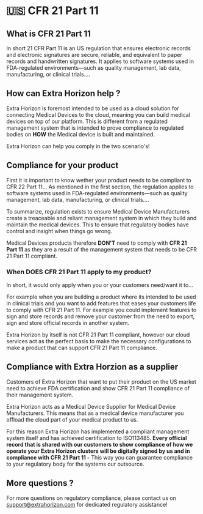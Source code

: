 # 🇺🇸 CFR 21 Part 11

## What is CFR 21 Part 11

In short 21 CFR Part 11 is an US regulation that ensures electronic records and electronic signatures are secure, reliable, and equivalent to paper records and handwritten signatures. It applies to software systems used in FDA-regulated environments—such as quality management, lab data, manufacturing, or clinical trials....

## How can Extra Horizon help ?

Extra Horizon is foremost intended to be used as a cloud solution for connecting Medical Devices to the cloud, meaning you can build medical devices on top of our platform. This is different from a regulated management system that is intended to prove compliance to regulated bodies on **HOW** the Medical device is built and maintained.

Extra Horizon can help you comply in the two scenario's!

## Compliance for your product

First it is important to know wether your product needs to be compliant to CFR 22 Part 11... As mentioned in the first section, the regulation applies to software systems used in FDA-regulated environments—such as quality management, lab data, manufacturing, or clinical trials....&#x20;

To summarize, regulation exists to ensure Medical Device Manufacturers create a treaceable and reliant management system in which they build and maintain the medical devices. This to ensure that regulatory bodies have control and insight when things go wrong.

Medical Devices products therefore **DON'T** need to comply with **CFR 21 Part 11** as they are a result of the management system that needs to be CFR 21 Part 11 compliant.

### When DOES CFR 21 Part 11 apply to my product?

In short, it would only apply when you or your customers need/want it to...&#x20;

For example when you are building a product where its intended to be used in clinical trials and you want to add features that eases your customers life to comply with CFR 21 Part 11. For example you could implement features to sign and store  records and remove your customer from the need to export, sign and store official records in another system.

Extra Horizon by itself is not CFR 21 Part 11 compliant, however our cloud services act as the perfect basis to make the necessary configurations to make a product that can support CFR 21 Part 11 compliance.

## Compliance with Extra Horzion as a supplier

Customers of Extra Horizon that want to put their product on the US market need to achieve FDA certification and show CFR 21 Part 11 compliance of their management system.

Extra Horizon acts as a Medical Device Supplier for Medical Device Manufacturers. This means that as a medical device manufacturer you offload the cloud part of your medical product to us.&#x20;

For this reason Extra Horizon has implemented a compliant management system itself and has achieved certification to ISO113485. **Every official record that is shared with our customers to show compliance of how we operate your Extra Horizon clusters will be digitally signed by us and in compliance with CFR 21 Part 11 -** This way you can guarantee compliance to your regulatory body for the systems our outsource.

## More questions ?

For more questions on regulatory compliance, please contact us on [support@extrahorizon.com](mailto:support@extrahorizon.com) for dedicated regulatory assistance!







